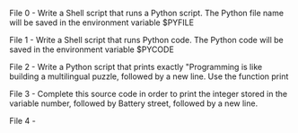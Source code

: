 File 0 - Write a Shell script that runs a Python script.
The Python file name will be saved in the environment variable $PYFILE

File 1 - Write a Shell script that runs Python code.
The Python code will be saved in the environment variable $PYCODE

File 2 - Write a Python script that prints exactly "Programming is like building a multilingual puzzle, followed by a new line.
Use the function print

File 3 - Complete this source code in order to print the integer stored in the variable number, followed by Battery street, followed by a new line.

File 4 -  
